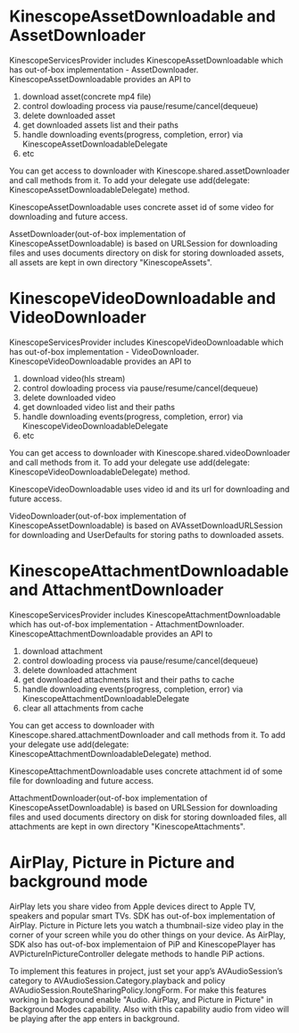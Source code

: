 <!-- TODO describe player and player view customisation -->

# KinescopeAssetDownloadable and AssetDownloader

KinescopeServicesProvider includes KinescopeAssetDownloadable which has out-of-box implementation - AssetDownloader. 
KinescopeAssetDownloadable provides an API to
1) download asset(concrete mp4 file)
2) control dowloading process via pause/resume/cancel(dequeue)
3) delete downloaded asset
4) get downloaded assets list and their paths
5) handle downloading events(progress, completion, error) via KinescopeAssetDownloadableDelegate
6) etc

You can get access to downloader with Kinescope.shared.assetDownloader and call methods from it.
To add your delegate use add(delegate: KinescopeAssetDownloadableDelegate) method.

KinescopeAssetDownloadable uses concrete asset id of some video for downloading and future access.  

AssetDownloader(out-of-box implementation of KinescopeAssetDownloadable) is based on URLSession for downloading files and uses documents directory on disk  for storing downloaded assets, all assets are kept in own directory "KinescopeAssets".

# KinescopeVideoDownloadable and VideoDownloader

KinescopeServicesProvider includes KinescopeVideoDownloadable which has out-of-box implementation - VideoDownloader. 
KinescopeVideoDownloadable provides an API to
1) download video(hls stream)
2) control dowloading process via pause/resume/cancel(dequeue)
3) delete downloaded video
4) get downloaded video list and their paths
5) handle downloading events(progress, completion, error) via KinescopeVideoDownloadableDelegate
6) etc

You can get access to downloader with Kinescope.shared.videoDownloader and call methods from it.
To add your delegate use add(delegate: KinescopeVideoDownloadableDelegate) method.

KinescopeVideoDownloadable uses video id and its url for downloading and future access.  

VideoDownloader(out-of-box implementation of KinescopeAssetDownloadable) is based on AVAssetDownloadURLSession for downloading and UserDefaults for storing paths to downloaded assets. 

# KinescopeAttachmentDownloadable and AttachmentDownloader

KinescopeServicesProvider includes KinescopeAttachmentDownloadable which has out-of-box implementation - AttachmentDownloader. 
KinescopeAttachmentDownloadable provides an API to
1) download attachment
2) control dowloading process via pause/resume/cancel(dequeue)
3) delete downloaded attachment
4) get downloaded attachments list and their paths to cache
5) handle downloading events(progress, completion, error) via KinescopeAttachmentDownloadableDelegate
6) clear all attachments from cache

You can get access to downloader with Kinescope.shared.attachmentDownloader and call methods from it.
To add your delegate use add(delegate: KinescopeAttachmentDownloadableDelegate) method.

KinescopeAttachmentDownloadable uses concrete attachment id of some file for downloading and future access.  

AttachmentDownloader(out-of-box implementation of KinescopeAssetDownloadable) is based on URLSession for downloading files and used documents directory on disk  for storing downloaded files, all attachments are kept in own directory "KinescopeAttachments".

# AirPlay, Picture in Picture and background mode

AirPlay lets you share video from Apple devices direct to Apple TV, speakers and popular smart TVs. SDK has out-of-box implementation of AirPlay. Picture in Picture lets you watch a thumbnail-size video play in the corner of your screen while you do other things on your device. As AirPlay, SDK also has out-of-box implementaion of PiP and KinescopePlayer has AVPictureInPictureController delegate methods to handle PiP actions.

 To implement this features in project, just set your app’s AVAudioSession’s category to AVAudioSession.Category.playback and policy AVAudioSession.RouteSharingPolicy.longForm.
 For make this features working in background enable "Audio. AirPlay, and Picture in Picture" in Background Modes capability. Also with this capability audio from video will be playing after the app enters in background. 


